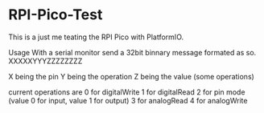 # RPI-Pico-Test

This is a just me teating the RPI Pico with PlatformIO.

Usage
With a serial monitor send a 32bit binnary message formated as so.
XXXXXYYYZZZZZZZZ

X being the pin
Y being the operation
Z being the value (some operations)

current operations are 0 for digitalWrite
1 for digitalRead
2 for pin mode (value 0 for input, value 1 for output)
3 for analogRead
4 for analogWrite
